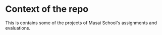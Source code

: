 # Context of the repo
This is contains some of the projects of Masai School's assignments and evaluations.
